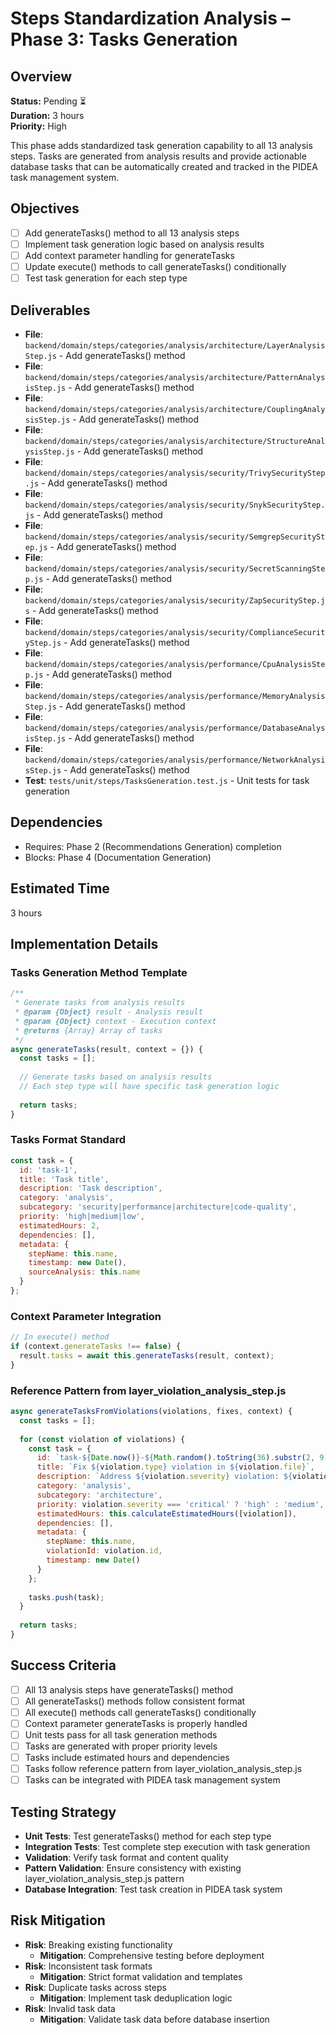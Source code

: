 # Steps Standardization Analysis – Phase 3: Tasks Generation

## Overview
**Status:** Pending ⏳  
**Duration:** 3 hours  
**Priority:** High

This phase adds standardized task generation capability to all 13 analysis steps. Tasks are generated from analysis results and provide actionable database tasks that can be automatically created and tracked in the PIDEA task management system.

## Objectives
- [ ] Add generateTasks() method to all 13 analysis steps
- [ ] Implement task generation logic based on analysis results
- [ ] Add context parameter handling for generateTasks
- [ ] Update execute() methods to call generateTasks() conditionally
- [ ] Test task generation for each step type

## Deliverables
- **File**: `backend/domain/steps/categories/analysis/architecture/LayerAnalysisStep.js` - Add generateTasks() method
- **File**: `backend/domain/steps/categories/analysis/architecture/PatternAnalysisStep.js` - Add generateTasks() method
- **File**: `backend/domain/steps/categories/analysis/architecture/CouplingAnalysisStep.js` - Add generateTasks() method
- **File**: `backend/domain/steps/categories/analysis/architecture/StructureAnalysisStep.js` - Add generateTasks() method
- **File**: `backend/domain/steps/categories/analysis/security/TrivySecurityStep.js` - Add generateTasks() method
- **File**: `backend/domain/steps/categories/analysis/security/SnykSecurityStep.js` - Add generateTasks() method
- **File**: `backend/domain/steps/categories/analysis/security/SemgrepSecurityStep.js` - Add generateTasks() method
- **File**: `backend/domain/steps/categories/analysis/security/SecretScanningStep.js` - Add generateTasks() method
- **File**: `backend/domain/steps/categories/analysis/security/ZapSecurityStep.js` - Add generateTasks() method
- **File**: `backend/domain/steps/categories/analysis/security/ComplianceSecurityStep.js` - Add generateTasks() method
- **File**: `backend/domain/steps/categories/analysis/performance/CpuAnalysisStep.js` - Add generateTasks() method
- **File**: `backend/domain/steps/categories/analysis/performance/MemoryAnalysisStep.js` - Add generateTasks() method
- **File**: `backend/domain/steps/categories/analysis/performance/DatabaseAnalysisStep.js` - Add generateTasks() method
- **File**: `backend/domain/steps/categories/analysis/performance/NetworkAnalysisStep.js` - Add generateTasks() method
- **Test**: `tests/unit/steps/TasksGeneration.test.js` - Unit tests for task generation

## Dependencies
- Requires: Phase 2 (Recommendations Generation) completion
- Blocks: Phase 4 (Documentation Generation)

## Estimated Time
3 hours

## Implementation Details

### Tasks Generation Method Template
```javascript
/**
 * Generate tasks from analysis results
 * @param {Object} result - Analysis result
 * @param {Object} context - Execution context
 * @returns {Array} Array of tasks
 */
async generateTasks(result, context = {}) {
  const tasks = [];
  
  // Generate tasks based on analysis results
  // Each step type will have specific task generation logic
  
  return tasks;
}
```

### Tasks Format Standard
```javascript
const task = {
  id: 'task-1',
  title: 'Task title',
  description: 'Task description',
  category: 'analysis',
  subcategory: 'security|performance|architecture|code-quality',
  priority: 'high|medium|low',
  estimatedHours: 2,
  dependencies: [],
  metadata: {
    stepName: this.name,
    timestamp: new Date(),
    sourceAnalysis: this.name
  }
};
```

### Context Parameter Integration
```javascript
// In execute() method
if (context.generateTasks !== false) {
  result.tasks = await this.generateTasks(result, context);
}
```

### Reference Pattern from layer_violation_analysis_step.js
```javascript
async generateTasksFromViolations(violations, fixes, context) {
  const tasks = [];
  
  for (const violation of violations) {
    const task = {
      id: `task-${Date.now()}-${Math.random().toString(36).substr(2, 9)}`,
      title: `Fix ${violation.type} violation in ${violation.file}`,
      description: `Address ${violation.severity} violation: ${violation.description}`,
      category: 'analysis',
      subcategory: 'architecture',
      priority: violation.severity === 'critical' ? 'high' : 'medium',
      estimatedHours: this.calculateEstimatedHours([violation]),
      dependencies: [],
      metadata: {
        stepName: this.name,
        violationId: violation.id,
        timestamp: new Date()
      }
    };
    
    tasks.push(task);
  }
  
  return tasks;
}
```

## Success Criteria
- [ ] All 13 analysis steps have generateTasks() method
- [ ] All generateTasks() methods follow consistent format
- [ ] All execute() methods call generateTasks() conditionally
- [ ] Context parameter generateTasks is properly handled
- [ ] Unit tests pass for all task generation methods
- [ ] Tasks are generated with proper priority levels
- [ ] Tasks include estimated hours and dependencies
- [ ] Tasks follow reference pattern from layer_violation_analysis_step.js
- [ ] Tasks can be integrated with PIDEA task management system

## Testing Strategy
- **Unit Tests**: Test generateTasks() method for each step type
- **Integration Tests**: Test complete step execution with task generation
- **Validation**: Verify task format and content quality
- **Pattern Validation**: Ensure consistency with existing layer_violation_analysis_step.js pattern
- **Database Integration**: Test task creation in PIDEA task system

## Risk Mitigation
- **Risk**: Breaking existing functionality
  - **Mitigation**: Comprehensive testing before deployment
- **Risk**: Inconsistent task formats
  - **Mitigation**: Strict format validation and templates
- **Risk**: Duplicate tasks across steps
  - **Mitigation**: Implement task deduplication logic
- **Risk**: Invalid task data
  - **Mitigation**: Validate task data before database insertion 